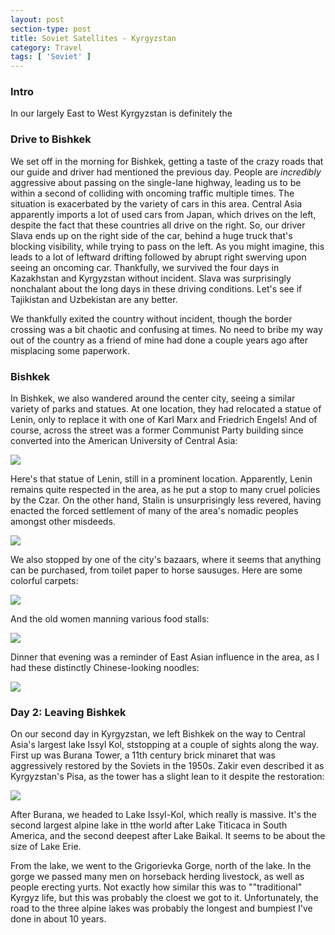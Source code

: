 ```yaml
---
layout: post
section-type: post
title: Soviet Satellites - Kyrgyzstan
category: Travel
tags: [ 'Soviet' ]
---
```


### Intro

In our largely East to West Kyrgyzstan is definitely the

### Drive to Bishkek

We set off in the morning for Bishkek, getting a taste of the crazy roads that
our guide and driver had mentioned the previous day. People are *incredibly*
aggressive about passing on the single-lane highway, leading us to be within a
second of colliding with oncoming traffic multiple times. The situation is
exacerbated by the variety of cars in this area. Central Asia apparently imports
a lot of used cars from Japan, which drives on the left, despite the fact that
these countries all drive on the right. So, our driver Slava ends up on the
right side of the car, behind a huge truck that's blocking visibility, while
trying to pass on the left. As you might imagine, this leads to a lot of
leftward drifting followed by abrupt right swerving upon seeing an oncoming
car. Thankfully, we survived the four days in Kazakhstan and Kyrgyzstan without
incident. Slava was surprisingly nonchalant about the long days in these driving
conditions. Let's see if Tajikistan and Uzbekistan are any better.

We thankfully exited the country without incident, though the border crossing
was a bit chaotic and confusing at times. No need to bribe my way
out of the country as a friend of mine had done a couple years ago after
misplacing some paperwork.

### Bishkek

In Bishkek, we also wandered around the center city, seeing a similar variety
of parks and statues. At one location, they had relocated a statue of Lenin,
only to replace it with one of Karl Marx and Friedrich Engels! 
And of course, across the street was a former Communist Party building 
since converted into the American University of Central Asia:

![](https://dl.dropboxusercontent.com/s/6prsn468xdq5znd/P6070049.JPG?dl=0)

Here's that statue of Lenin, still in a prominent location. Apparently, Lenin
remains quite respected in the area, as he put a stop to many cruel policies 
by the Czar. On the other hand, Stalin is unsurprisingly less
revered, having enacted the forced settlement of many of the area's nomadic 
peoples amongst other misdeeds.

![](https://dl.dropboxusercontent.com/s/by1g4jxdl1445sj/P6070053.JPG?dl=0)

We also stopped by one of the city's bazaars, where it seems that anything
can be purchased, from toilet paper to horse sausuges. Here are some colorful
carpets:

![](https://dl.dropboxusercontent.com/s/sihqhoh30x4jrn1/P6070059.JPG?dl=0)

And the old women manning various food stalls:

![](https://dl.dropboxusercontent.com/s/qtss62lu21vuik8/P6070063.JPG?dl=0)

Dinner that evening was a reminder of East Asian influence in the area, as
I had these distinctly Chinese-looking noodles:

![](https://www.dropbox.com/s/c1zr2xnghl1wv22/P6070066.JPG?dl=0)

### Day 2: Leaving Bishkek

On our second day in Kyrgyzstan, we left Bishkek on the way to Central Asia's
largest lake Issyl Kol, ststopping at a couple of sights along the way. First up
was Burana Tower, a 11th century brick minaret that was aggressively restored
by the Soviets in the 1950s. Zakir even described it as Kyrgyzstan's Pisa, as
the tower has a slight lean to it despite the restoration:

![](XX)

After Burana, we headed to Lake Issyl-Kol, which really is massive. It's the second largest
alpine lake in tthe world after Lake Titicaca in South America,
and the second deepest after Lake Baikal. It seems to be about the size of Lake Erie.

From the lake, we went to the Grigorievka Gorge, north of the lake. In the gorge
we passed many men on horseback herding livestock, as well as people erecting
yurts. Not exactly how similar this was to ""traditional" Kyrgyz life, but this
was probably the cloest we got to it. Unfortunately, the road to the three
alpine lakes was probably the longest and bumpiest I've done in about 10 years.